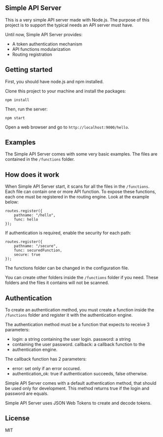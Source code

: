 ## Simple API Server

This is a very simple API server made with Node.js. The purpose of this project is to support the typical needs an API server must have.

Until now, Simple API Server provides:

 - A token authentication mechanism
 - API functions modularization
 - Routing registration

## Getting started

First, you should have node.js and npm installed.

Clone this project to your machine and install the packages:

    npm install

Then, run the server:

    npm start

Open a web browser and go to `http://localhost:9000/hello`.

## Examples

The Simple API Server comes with some very basic examples. The files are contained in the `/functions` folder.

## How does it work

When Simple API Server start, it scans for all the files in the `/functions`. Each file can contain one or more API function. To expose these functions, each one must be registered in the routing engine. Look at the example below:

    routes.register({
        pathname: "/hello",
        func: hello
    });

If authentication is required, enable the security for each path:

    routes.register({
        pathname: "/secure",
        func: securedFunction,
        secure: true
    });

The functions folder can be changed in the configuration file. 

You can create other folders inside the `/functions`  folder if you need. These folders and the files it contains will not be scanned.

## Authentication

To create an authentication method, you must create a function inside the `/functions`  folder and register it with the authentication engine.

The authentication method must be a function that expects to receive 3 parameters:

 - login: a string containing the user login. password: a string
 - containing the user password. callback: a callback function to the
 - authentication engine.

The callback function has 2 parameters:
- error: set only if an error occured.
- authentication_ok: true if authentication succeeds, false otherwise.

Simple API Server comes with a default authentication method, that should be used only for development. This method returns true if the login and password are equals.

Simple API Server uses JSON Web Tokens to create and decode tokens.

## License
MIT